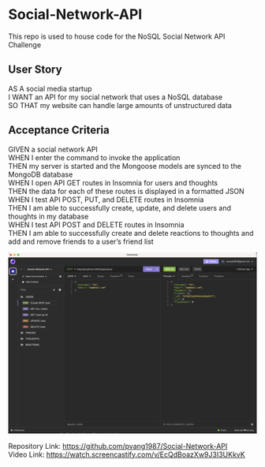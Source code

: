 # Social-Network-API

This repo is used to house code for the NoSQL Social Network API Challenge

## User Story

AS A social media startup  
I WANT an API for my social network that uses a NoSQL database  
SO THAT my website can handle large amounts of unstructured data

## Acceptance Criteria

GIVEN a social network API  
WHEN I enter the command to invoke the application  
THEN my server is started and the Mongoose models are synced to the MongoDB database  
WHEN I open API GET routes in Insomnia for users and thoughts  
THEN the data for each of these routes is displayed in a formatted JSON  
WHEN I test API POST, PUT, and DELETE routes in Insomnia  
THEN I am able to successfully create, update, and delete users and thoughts in my database  
WHEN I test API POST and DELETE routes in Insomnia  
THEN I am able to successfully create and delete reactions to thoughts and add and remove friends to a user’s friend list

![Social Network - API](./assets/Social-Network-API.png)

Repository Link: https://github.com/pvang1987/Social-Network-API  
Video Link: https://watch.screencastify.com/v/EcQdBoazXw9J3I3UKkvK
